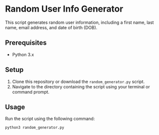 # Random User Info Generator

This script generates random user information, including a first name, last name, email address, and date of birth (DOB).

## Prerequisites

- Python 3.x

## Setup

1. Clone this repository or download the `random_generator.py` script.
2. Navigate to the directory containing the script using your terminal or command prompt.

## Usage

Run the script using the following command:

```bash
python3 random_generator.py
